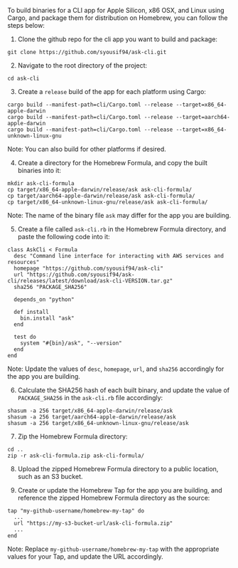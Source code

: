 To build binaries for a CLI app for Apple Silicon, x86 OSX, and Linux using Cargo, and package them for distribution on Homebrew, you can follow the steps below:

1. Clone the github repo for the cli app you want to build and package:
```
git clone https://github.com/syousif94/ask-cli.git
```

2. Navigate to the root directory of the project:
```
cd ask-cli
```

3. Create a `release` build of the app for each platform using Cargo:
```
cargo build --manifest-path=cli/Cargo.toml --release --target=x86_64-apple-darwin
cargo build --manifest-path=cli/Cargo.toml --release --target=aarch64-apple-darwin
cargo build --manifest-path=cli/Cargo.toml --release --target=x86_64-unknown-linux-gnu
```
Note: You can also build for other platforms if desired.

4. Create a directory for the Homebrew Formula, and copy the built binaries into it:
```
mkdir ask-cli-formula
cp target/x86_64-apple-darwin/release/ask ask-cli-formula/
cp target/aarch64-apple-darwin/release/ask ask-cli-formula/
cp target/x86_64-unknown-linux-gnu/release/ask ask-cli-formula/
```
Note: The name of the binary file `ask` may differ for the app you are building.

5. Create a file called `ask-cli.rb` in the Homebrew Formula directory, and paste the following code into it:
```
class AskCli < Formula
  desc "Command line interface for interacting with AWS services and resources"
  homepage "https://github.com/syousif94/ask-cli"
  url "https://github.com/syousif94/ask-cli/releases/latest/download/ask-cli-VERSION.tar.gz"
  sha256 "PACKAGE_SHA256"

  depends_on "python"

  def install
    bin.install "ask"
  end

  test do
    system "#{bin}/ask", "--version"
  end
end
```
Note: Update the values of `desc`, `homepage`, `url`, and `sha256` accordingly for the app you are building.

6. Calculate the SHA256 hash of each built binary, and update the value of `PACKAGE_SHA256` in the `ask-cli.rb` file accordingly:
```
shasum -a 256 target/x86_64-apple-darwin/release/ask
shasum -a 256 target/aarch64-apple-darwin/release/ask
shasum -a 256 target/x86_64-unknown-linux-gnu/release/ask
```

7. Zip the Homebrew Formula directory:
```
cd ..
zip -r ask-cli-formula.zip ask-cli-formula/
```

8. Upload the zipped Homebrew Formula directory to a public location, such as an S3 bucket.

9. Create or update the Homebrew Tap for the app you are building, and reference the zipped Homebrew Formula directory as the source:
```
tap "my-github-username/homebrew-my-tap" do
  ...
  url "https://my-s3-bucket-url/ask-cli-formula.zip"
  ...
end
```
Note: Replace `my-github-username/homebrew-my-tap` with the appropriate values for your Tap, and update the URL accordingly.